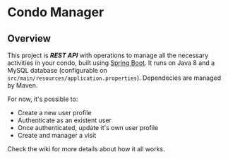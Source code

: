 # Condo Manager

## Overview

This project is **_REST API_** with operations to manage all the necessary activities in your condo, built using [Spring Boot](https://spring.io/projects/spring-boot). It runs on Java 8 and a MySQL database (configurable on `src/main/resources/application.properties`). Dependecies are managed by Maven. 

For now, it's possible to:

* Create a new user profile
* Authenticate as an existent user
* Once authenticated, update it's own user profile
* Create and manager a visit

Check the wiki for more details about how it all works.
